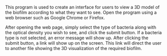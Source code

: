 This program is used to create an interface for users to view a 3D model of the biofilm according to what they want to see. Open the program using a web browser such as Google Chrome or Firefox.

After opening the web page, simply select the type of bacteria along with the optical density you wish to see, and click the submit button. If a bacteria type is not selected, an error message will show up. After clicking the submit button, a link will show up on the screen. This link will direct the user to another file showing the 3D visualization of the required biofilm.
